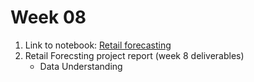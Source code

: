 # Week 08

1. Link to notebook: [Retail forecasting](https://github.com/keithonpy/bev_retail_forecasting)
2. Retail Forecsting project report (week 8 deliverables)
	* Data Understanding
